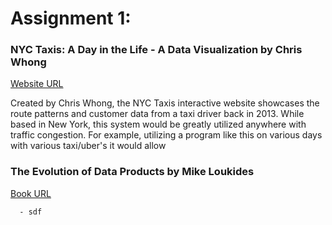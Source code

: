 
# **Assignment 1:**

### NYC Taxis: A Day in the Life - A Data Visualization by Chris Whong
[Website URL](https://chriswhong.github.io/nyctaxi/)

Created by Chris Whong, the NYC Taxis interactive website showcases the route patterns and customer data from a taxi driver back in 2013. While based in New York, this system would be greatly utilized anywhere with traffic congestion. For example, utilizing a program like this on various days with various taxi/uber's it would allow 


      
### The Evolution of Data Products by Mike Loukides
[Book URL](https://www.oreilly.com/radar/evolution-of-data-products/)

      - sdf




